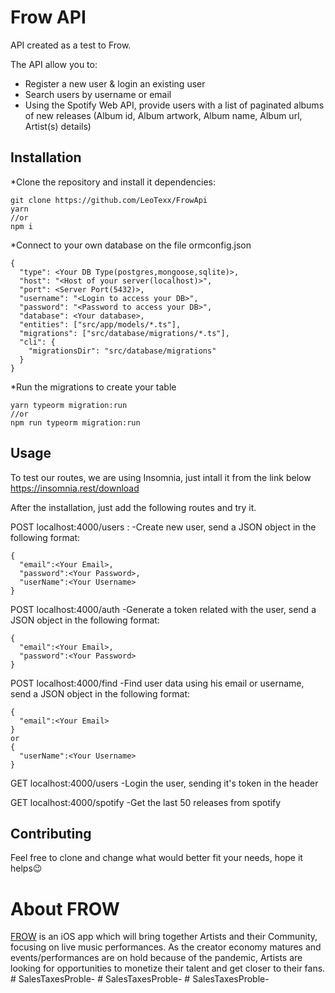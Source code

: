 # Frow API

API created as a test to Frow.

The API allow you to:

- Register a new user & login an existing user
- Search users by username or email
- Using the Spotify Web API, provide users with a list of paginated albums of new releases (Album id, Album artwork, Album name, Album url, Artist(s) details)

## Installation

\*Clone the repository and install it dependencies:

```
git clone https://github.com/LeoTexx/FrowApi
yarn
//or
npm i
```

\*Connect to your own database on the file ormconfig.json

```
{
  "type": <Your DB Type(postgres,mongoose,sqlite)>,
  "host": "<Host of your server(localhost)>",
  "port": <Server Port(5432)>,
  "username": "<Login to access your DB>",
  "password": "<Password to access your DB>",
  "database": <Your database>,
  "entities": ["src/app/models/*.ts"],
  "migrations": ["src/database/migrations/*.ts"],
  "cli": {
    "migrationsDir": "src/database/migrations"
  }
}
```

\*Run the migrations to create your table

```
yarn typeorm migration:run
//or
npm run typeorm migration:run
```

## Usage

To test our routes, we are using Insomnia, just intall it from the link below
https://insomnia.rest/download

After the installation, just add the following routes and try it.

POST localhost:4000/users :
-Create new user, send a JSON object in the following format:

```
{
  "email":<Your Email>,
  "password":<Your Password>,
  "userName":<Your Username>
}
```

POST localhost:4000/auth
-Generate a token related with the user, send a JSON object in the following format:

```
{
  "email":<Your Email>,
  "password":<Your Password>
}
```

POST localhost:4000/find
-Find user data using his email or username, send a JSON object in the following format:

```
{
  "email":<Your Email>
}
or
{
  "userName":<Your Username>
}
```

GET localhost:4000/users
-Login the user, sending it's token in the header

GET localhost:4000/spotify
-Get the last 50 releases from spotify

## Contributing

Feel free to clone and change what would better fit your needs, hope it helps😉

# About FROW

[FROW](https://frow.live) is an iOS app which will bring together Artists and their Community, focusing on live music performances. As the creator economy matures and events/performances are on hold because of the pandemic, Artists are looking for opportunities to monetize their talent and get closer to their fans.
#   S a l e s T a x e s P r o b l e -  
 #   S a l e s T a x e s P r o b l e -  
 #   S a l e s T a x e s P r o b l e -  
 